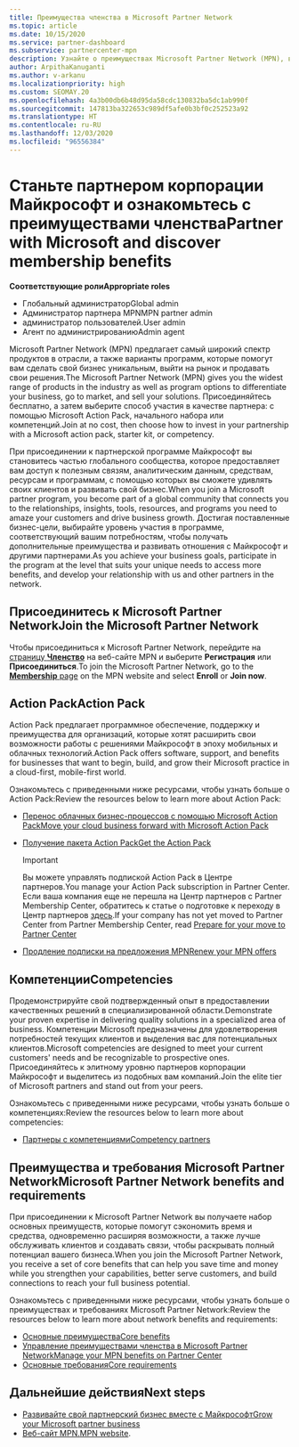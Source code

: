 ```yaml
---
title: Преимущества членства в Microsoft Partner Network
ms.topic: article
ms.date: 10/15/2020
ms.service: partner-dashboard
ms.subservice: partnercenter-mpn
description: Узнайте о преимуществах Microsoft Partner Network (MPN), в том числе о Microsoft Action Pack, компетенциях и возможностях программы, которые помогут вам выйти на рынок со своими решениями и успешно их продавать.
author: ArpithaKanuganti
ms.author: v-arkanu
ms.localizationpriority: high
ms.custom: SEOMAY.20
ms.openlocfilehash: 4a3b00db6b48d95da58cdc130832ba5dc1ab990f
ms.sourcegitcommit: 147813ba322653c989df5afe0b3bf0c252523a92
ms.translationtype: HT
ms.contentlocale: ru-RU
ms.lasthandoff: 12/03/2020
ms.locfileid: "96556384"
---
```

# <a name="partner-with-microsoft-and-discover-membership-benefits"></a><span data-ttu-id="8a48f-103">Станьте партнером корпорации Майкрософт и ознакомьтесь с преимуществами членства</span><span class="sxs-lookup"><span data-stu-id="8a48f-103">Partner with Microsoft and discover membership benefits</span></span>

<span data-ttu-id="8a48f-104">**Соответствующие роли**</span><span class="sxs-lookup"><span data-stu-id="8a48f-104">**Appropriate roles**</span></span>

- <span data-ttu-id="8a48f-105">Глобальный администратор</span><span class="sxs-lookup"><span data-stu-id="8a48f-105">Global admin</span></span>
- <span data-ttu-id="8a48f-106">Администратор партнера MPN</span><span class="sxs-lookup"><span data-stu-id="8a48f-106">MPN partner admin</span></span>
- <span data-ttu-id="8a48f-107">администратор пользователей.</span><span class="sxs-lookup"><span data-stu-id="8a48f-107">User admin</span></span>
- <span data-ttu-id="8a48f-108">Агент по администрированию</span><span class="sxs-lookup"><span data-stu-id="8a48f-108">Admin agent</span></span>

<span data-ttu-id="8a48f-109">Microsoft Partner Network (MPN) предлагает самый широкий спектр продуктов в отрасли, а также варианты программ, которые помогут вам сделать свой бизнес уникальным, выйти на рынок и продавать свои решения.</span><span class="sxs-lookup"><span data-stu-id="8a48f-109">The Microsoft Partner Network (MPN) gives you the widest range of products in the industry as well as program options to differentiate your business, go to market, and sell your solutions.</span></span> <span data-ttu-id="8a48f-110">Присоединяйтесь бесплатно, а затем выберите способ участия в качестве партнера: с помощью Microsoft Action Pack, начального набора или компетенций.</span><span class="sxs-lookup"><span data-stu-id="8a48f-110">Join at no cost, then choose how to invest in your partnership with a Microsoft action pack, starter kit, or competency.</span></span>

<span data-ttu-id="8a48f-111">При присоединении к партнерской программе Майкрософт вы становитесь частью глобального сообщества, которое предоставляет вам доступ к полезным связям, аналитическим данным, средствам, ресурсам и программам, с помощью которых вы сможете удивлять своих клиентов и развивать свой бизнес.</span><span class="sxs-lookup"><span data-stu-id="8a48f-111">When you join a Microsoft partner program, you become part of a global community that connects you to the relationships, insights, tools, resources, and programs you need to amaze your customers and drive business growth.</span></span> <span data-ttu-id="8a48f-112">Достигая поставленные бизнес-цели, выбирайте уровень участия в программе, соответствующий вашим потребностям, чтобы получать дополнительные преимущества и развивать отношения с Майкрософт и другими партнерами.</span><span class="sxs-lookup"><span data-stu-id="8a48f-112">As you achieve your business goals, participate in the program at the level that suits your unique needs to access more benefits, and develop your relationship with us and other partners in the network.</span></span> 

## <a name="join-the-microsoft-partner-network"></a><span data-ttu-id="8a48f-113">Присоединитесь к Microsoft Partner Network</span><span class="sxs-lookup"><span data-stu-id="8a48f-113">Join the Microsoft Partner Network</span></span>

<span data-ttu-id="8a48f-114">Чтобы присоединиться к Microsoft Partner Network, перейдите на [страницу **Членство**](https://partner.microsoft.com/membership) на веб-сайте MPN и выберите **Регистрация** или **Присоединиться**.</span><span class="sxs-lookup"><span data-stu-id="8a48f-114">To join the Microsoft Partner Network, go to the [**Membership** page](https://partner.microsoft.com/membership) on the MPN website and select **Enroll** or **Join now**.</span></span>

## <a name="action-pack"></a><span data-ttu-id="8a48f-115">Action Pack</span><span class="sxs-lookup"><span data-stu-id="8a48f-115">Action Pack</span></span>

<span data-ttu-id="8a48f-116">Action Pack предлагает программное обеспечение, поддержку и преимущества для организаций, которые хотят расширить свои возможности работы с решениями Майкрософт в эпоху мобильных и облачных технологий.</span><span class="sxs-lookup"><span data-stu-id="8a48f-116">Action Pack offers software, support, and benefits for businesses that want to begin, build, and grow their Microsoft practice in a cloud-first, mobile-first world.</span></span>

<span data-ttu-id="8a48f-117">Ознакомьтесь с приведенными ниже ресурсами, чтобы узнать больше о Action Pack:</span><span class="sxs-lookup"><span data-stu-id="8a48f-117">Review the resources below to learn more about Action Pack:</span></span>

- [<span data-ttu-id="8a48f-118">Перенос облачных бизнес-процессов с помощью Microsoft Action Pack</span><span class="sxs-lookup"><span data-stu-id="8a48f-118">Move your cloud business forward with Microsoft Action Pack</span></span>](https://partner.microsoft.com/membership/action-pack)

- [<span data-ttu-id="8a48f-119">Получение пакета Action Pack</span><span class="sxs-lookup"><span data-stu-id="8a48f-119">Get the Action Pack</span></span>](mpn-get-action-pack.md)
  
    >[!IMPORTANT]
    ><span data-ttu-id="8a48f-120">Вы можете управлять подпиской Action Pack в Центре партнеров.</span><span class="sxs-lookup"><span data-stu-id="8a48f-120">You manage your Action Pack subscription in Partner Center.</span></span> <span data-ttu-id="8a48f-121">Если ваша компания еще не перешла на Центр партнеров с Partner Membership Center, обратитесь к статье о подготовке к переходу в Центр партнеров [здесь](prepare-pmc-pc-migration.md).</span><span class="sxs-lookup"><span data-stu-id="8a48f-121">If your company has not yet moved to Partner Center from Partner Membership Center, read [Prepare for your move to Partner Center](prepare-pmc-pc-migration.md)</span></span>  

- [<span data-ttu-id="8a48f-122">Продление подписки на предложения MPN</span><span class="sxs-lookup"><span data-stu-id="8a48f-122">Renew your MPN offers</span></span>](renew-mpn-offers.md)

## <a name="competencies"></a><span data-ttu-id="8a48f-123">Компетенции</span><span class="sxs-lookup"><span data-stu-id="8a48f-123">Competencies</span></span>

<span data-ttu-id="8a48f-124">Продемонстрируйте свой подтвержденный опыт в предоставлении качественных решений в специализированной области.</span><span class="sxs-lookup"><span data-stu-id="8a48f-124">Demonstrate your proven expertise in delivering quality solutions in a specialized area of business.</span></span> <span data-ttu-id="8a48f-125">Компетенции Microsoft предназначены для удовлетворения потребностей текущих клиентов и выделения вас для потенциальных клиентов.</span><span class="sxs-lookup"><span data-stu-id="8a48f-125">Microsoft competencies are designed to meet your current customers' needs and be recognizable to prospective ones.</span></span> <span data-ttu-id="8a48f-126">Присоединяйтесь к элитному уровню партнеров корпорации Майкрософт и выделитесь из подобных вам компаний.</span><span class="sxs-lookup"><span data-stu-id="8a48f-126">Join the elite tier of Microsoft partners and stand out from your peers.</span></span>

<span data-ttu-id="8a48f-127">Ознакомьтесь с приведенными ниже ресурсами, чтобы узнать больше о компетенциях:</span><span class="sxs-lookup"><span data-stu-id="8a48f-127">Review the resources below to learn more about competencies:</span></span>

- [<span data-ttu-id="8a48f-128">Партнеры с компетенциями</span><span class="sxs-lookup"><span data-stu-id="8a48f-128">Competency partners</span></span>](https://partner.microsoft.com/membership/competencies)

## <a name="microsoft-partner-network-benefits-and-requirements"></a><span data-ttu-id="8a48f-129">Преимущества и требования Microsoft Partner Network</span><span class="sxs-lookup"><span data-stu-id="8a48f-129">Microsoft Partner Network benefits and requirements</span></span>

<span data-ttu-id="8a48f-130">При присоединении к Microsoft Partner Network вы получаете набор основных преимуществ, которые помогут сэкономить время и средства, одновременно расширяя возможности, а также лучше обслуживать клиентов и создавать связи, чтобы раскрывать полный потенциал вашего бизнеса.</span><span class="sxs-lookup"><span data-stu-id="8a48f-130">When you join the Microsoft Partner Network, you receive a set of core benefits that can help you save time and money while you strengthen your capabilities, better serve customers, and build connections to reach your full business potential.</span></span> 

<span data-ttu-id="8a48f-131">Ознакомьтесь с приведенными ниже ресурсами, чтобы узнать больше о преимуществах и требованиях Microsoft Partner Network:</span><span class="sxs-lookup"><span data-stu-id="8a48f-131">Review the resources below to learn more about network benefits and requirements:</span></span>

- [<span data-ttu-id="8a48f-132">Основные преимущества</span><span class="sxs-lookup"><span data-stu-id="8a48f-132">Core benefits</span></span>](https://partner.microsoft.com/membership/core-benefits#simple-tab-content-1)
- [<span data-ttu-id="8a48f-133">Управление преимуществами членства в Microsoft Partner Network</span><span class="sxs-lookup"><span data-stu-id="8a48f-133">Manage your MPN benefits on Partner Center</span></span>](manage-your-partner-network-benefits.md)
- [<span data-ttu-id="8a48f-134">Основные требования</span><span class="sxs-lookup"><span data-stu-id="8a48f-134">Core requirements</span></span>](https://partner.microsoft.com/membership/core-benefits#simple-tab-content-2)

## <a name="next-steps"></a><span data-ttu-id="8a48f-135">Дальнейшие действия</span><span class="sxs-lookup"><span data-stu-id="8a48f-135">Next steps</span></span>

- [<span data-ttu-id="8a48f-136">Развивайте свой партнерский бизнес вместе с Майкрософт</span><span class="sxs-lookup"><span data-stu-id="8a48f-136">Grow your Microsoft partner business</span></span>](grow-your-business.md)
- <span data-ttu-id="8a48f-137">[Веб-сайт MPN.](https://partner.microsoft.com/commercial)</span><span class="sxs-lookup"><span data-stu-id="8a48f-137">[MPN website](https://partner.microsoft.com/commercial).</span></span>
